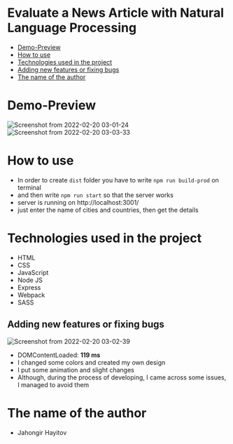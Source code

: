 # Evaluate a News Article with Natural Language Processing

- [Demo-Preview](#demo-preview)
- [How to use](#how-to-use)
- [Technologies used in the project](#technologies-used-in-the-project)
- [Adding new features or fixing bugs](#adding-new-features-or-fixing-bugs)
- [The name of the author](#the-name-of-the-author)

# Demo-Preview

![Screenshot from 2022-02-20 03-01-24](https://user-images.githubusercontent.com/66916141/154820606-27d66b5b-7084-4319-8400-a95c0ef9a740.png)
![Screenshot from 2022-02-20 03-03-33](https://user-images.githubusercontent.com/66916141/154820607-66830b1f-99ee-4636-9bb3-b41eaf4ee65e.png)


# How to use
* In order to create `dist` folder you have to write `npm run build-prod` on terminal
* and then write `npm run start` so that the server works
* server is running on http://localhost:3001/
* just enter the name of cities and countries, then get the details  

# Technologies used in the project
* HTML
* CSS
* JavaScript
* Node JS
* Express
* Webpack
* SASS

## Adding new features or fixing bugs
![Screenshot from 2022-02-20 03-02-39](https://user-images.githubusercontent.com/66916141/154820619-5def8624-274d-438b-8338-b93d2242c685.png)

* DOMContentLoaded: **119 ms**
* I changed some colors and created my own design
* I put some animation and slight changes
* Although, during the process of developing, I came across some issues, I managed to avoid them 

# The name of the author
* Jahongir Hayitov
